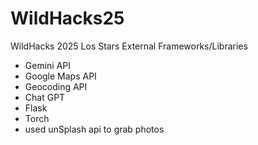 # WildHacks25
WildHacks 2025 Los Stars
External Frameworks/Libraries 
- Gemini API
- Google Maps API
- Geocoding API
- Chat GPT
- Flask
- Torch
- used unSplash api to grab photos
